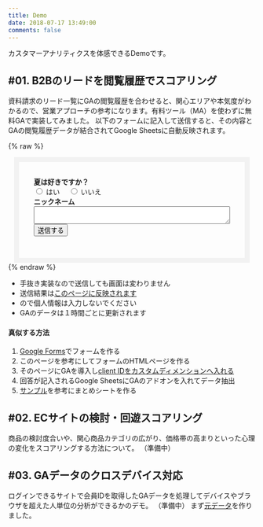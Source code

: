 ```yaml
---
title: Demo
date: 2018-07-17 13:49:00
comments: false
---
```


カスタマーアナリティクスを体感できるDemoです。

## #01. B2Bのリードを閲覧履歴でスコアリング
資料請求のリード一覧にGAの閲覧履歴を合わせると、関心エリアや本気度がわかるので、営業アプローチの参考になります。有料ツール（MA）を使わずに無料GAで実装してみました。
以下のフォームに記入して送信すると、その内容とGAの閲覧履歴データが結合されてGoogle Sheetsに自動反映されます。

{% raw %}
<script>
  function postToGoogle() {
   var field1 = $("input[type='radio'][name='qs1']:checked").val();
   var field2 = $('#feed').val();
   var clientid = "x" + ga.getAll()[0].get('clientId');
   $.ajax({
     url: "https://docs.google.com/forms/d/e/1FAIpQLSewFdljex3bfTvxxc07HwpptyzTUx-j9-adEnbA8CK1_552IA/formResponse",
     data: {
       "entry.1340666436": clientid,
       "entry.877086558": field1,
       "entry.443565211": field2
     },
     type: "POST",
     dataType: "xml",
     statusCode: {
       0: function() {
         //Success message
       },
       200: function() {
         //Success Message
       }
     }
   });
 }
</script>

<div class="form-box">
<form action="javascript: postToGoogle()">
    <b>夏は好きですか？</b>
    <div>
    <input type="radio" id="qs1" name="qs1" value="はい" />
    <label for="qs1">はい</label>　
    <input type="radio" id="qs2" name="qs1" value="いいえ" />
    <label for="qs2">いいえ</label>
    </div>
    <div>
    <b>ニックネーム</b>
    <textarea id="nickname" name="feed"></textarea>
    </div>
    <button type="submit" class="post-action-btn btn">
      送信する
    </button>
</form>
</div>
<style>
.form-box {
  max-width: 400px;
  margin: auto;
  padding: 30px;
  border: 10px solid #f2f2f2;
}
textarea {
  width: 100%;
}
</style>
{% endraw %}

- 手抜き実装なので送信しても画面は変わりません
- 送信結果は[このページに反映されます](https://docs.google.com/spreadsheets/d/1LJsKR3eyBy34apzdVgtYV8d3mZT-mp3kA0pgV7oLAiw/edit#gid=418492740)
 - ので個人情報は入力しないでください
 - GAのデータは１時間ごとに更新されます

#### 真似する方法
1. [Google Forms](https://www.google.com/forms/about/)でフォームを作る
2. このページを参考にしてフォームのHTMLページを作る
3. そのページにGAを導入し[client IDをカスタムディメンションへ入れる](/news/how-to-measure-google-analytics-client-id-with-gtm-2017/)
4. 回答が記入されるGoogle SheetsにGAのアドオンを入れてデータ抽出
5. [サンプル](https://docs.google.com/spreadsheets/d/1LJsKR3eyBy34apzdVgtYV8d3mZT-mp3kA0pgV7oLAiw/edit#gid=406719613)を参考にまとめシートを作る

## #02. ECサイトの検討・回遊スコアリング
商品の検討度合いや、関心商品カテゴリの広がり、価格帯の高まりといった心理の変化をスコアリングする方法について。
（準備中）

## #03. GAデータのクロスデバイス対応
ログインできるサイトで会員IDを取得したGAデータを処理してデバイスやブラウザを超えた人単位の分析ができるかのデモ。
（準備中）
まず[元データ](https://docs.google.com/spreadsheets/d/1cxbK9nelOBEL7KAhiha9fsJ0Gcw9X7aXQykPGej7T6Q/edit#gid=613290869)を作りました。
